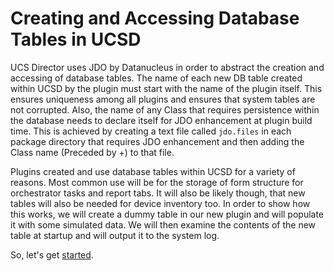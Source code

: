 # Creating and Accessing Database Tables in UCSD

UCS Director uses JDO by Datanucleus in order to abstract the creation and accessing of database tables. The name of each new DB table created within UCSD by the plugin must start with the name of the plugin itself. This ensures uniqueness among all plugins and ensures that system tables are not corrupted. Also, the name of any Class that requires persistence within the database needs to declare itself for JDO enhancement at plugin build time. This is achieved by creating a text file called ```jdo.files``` in each package directory that requires JDO enhancement and then adding the Class name (Preceded by +) to that file.

Plugins created and use database tables within UCSD for a variety of reasons. Most common use will be for the storage of form structure for orchestrator tasks and report tabs. It will also be likely though, that new tables will also be needed for device inventory too. In order to show how this works, we will create a dummy table in our new plugin and will populate it with some simulated data. We will then examine the contents of the new table at startup and will output it to the system log.

So, let's get [started](https://github.com/rwhitear42/UCS_Director_Open_Automation_From_Scratch/blob/master/docs/db_access_with_jdo/2_create_dummy_db_table.md).
